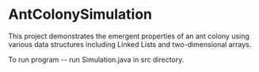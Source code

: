 # AntColonySimulation

This project demonstrates the emergent properties of an ant colony using various data structures including Linked Lists
and two-dimensional arrays.

To run program -- run Simulation.java in src directory.
